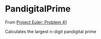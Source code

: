 # PandigitalPrime

From [Project Euler: Problem 41](https://projecteuler.net/problem=41)

Calculates the largest n-digit pandigital prime